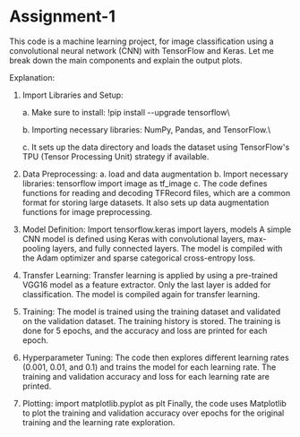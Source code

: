 # Assignment-1
This code is a machine learning project, for image classification using a convolutional neural network (CNN) with TensorFlow and Keras. Let me break down the main components and explain the output plots.

Explanation:

   1. Import Libraries and Setup:

         a. Make sure to install: !pip install --upgrade tensorflow\\
      
         b. Importing necessary libraries: NumPy, Pandas, and TensorFlow.\\
      
         c. It sets up the data directory and loads the dataset using TensorFlow's TPU (Tensor Processing Unit) strategy if available.

  3. Data Preprocessing:
          a. load and data augmentation
          b. Import necessary libraries: tensorflow import image as tf_image
          c. The code defines functions for reading and decoding TFRecord files, which are a common format for storing large datasets.
             It also sets up data augmentation functions for image preprocessing.

  4.  Model Definition: Import tensorflow.keras import layers, models
            A simple CNN model is defined using Keras with convolutional layers, max-pooling layers, and fully connected layers.
            The model is compiled with the Adam optimizer and sparse categorical cross-entropy loss.

  5. Transfer Learning:
        Transfer learning is applied by using a pre-trained VGG16 model as a feature extractor. Only the last layer is added for classification.
        The model is compiled again for transfer learning.

  6. Training:
        The model is trained using the training dataset and validated on the validation dataset. The training history is stored.
        The training is done for 5 epochs, and the accuracy and loss are printed for each epoch.

  7. Hyperparameter Tuning:
        The code then explores different learning rates (0.001, 0.01, and 0.1) and trains the model for each learning rate.
        The training and validation accuracy and loss for each learning rate are printed.

  8. Plotting: import matplotlib.pyplot as plt
        Finally, the code uses Matplotlib to plot the training and validation accuracy over epochs for the original training and the learning rate exploration.
